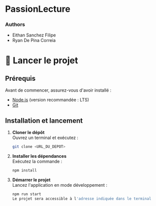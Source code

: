# PassionLecture
### Authors
- Eithan Sanchez Filipe
- Ryan De Pina Correia

# 🚀 Lancer le projet

## Prérequis
Avant de commencer, assurez-vous d'avoir installé :
- [Node.js](https://nodejs.org/) (version recommandée : LTS)
- [Git](https://git-scm.com/)

## Installation et lancement
1. **Cloner le dépôt**  
   Ouvrez un terminal et exécutez :
   ```sh
   git clone <URL_DU_DEPOT>

2. **Installer les dépendances**  
   Exécutez la commande :
   ```sh
   npm install

2. **Démarrer le projet**  
   Lancez l'application en mode développement :
   ```sh
   npm run start
   Le projet sera accessible à l'adresse indiquée dans le terminal
